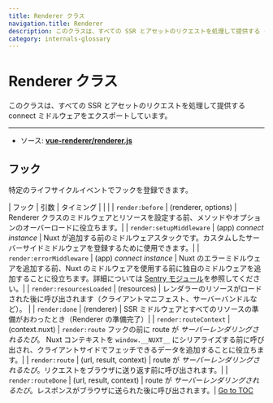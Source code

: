 ```yaml
---
title: Renderer クラス
navigation.title: Renderer
description: このクラスは、すべての SSR とアセットのリクエストを処理して提供する connect ミドルウェアをエクスポートしています。
category: internals-glossary
---
```

# Renderer クラス

このクラスは、すべての SSR とアセットのリクエストを処理して提供する connect ミドルウェアをエクスポートしています。

---

- ソース: **[vue-renderer/renderer.js](https://github.com/nuxt/nuxt.js/blob/dev/packages/vue-renderer/src/renderer.js)**

## フック

特定のライフサイクルイベントでフックを登録できます。

| フック                    | 引数                      | タイミング												|
|  |
| `render:before`          | (renderer, options)      | Renderer クラスのミドルウェアとリソースを設定する前、メソッドやオプションのオーバーロードに役立ちます。|
| `render:setupMiddleware` | (app) _connect instance_ | Nuxt が追加する前のミドルウェアスタックです。カスタムしたサーバーサイドミドルウェアを登録するために使用できます。|
| `render:errorMiddleware` | (app) _connect instance_ | Nuxt のエラーミドルウェアを追加する前、Nuxt のミドルウェアを使用する前に独自のミドルウェアを追加することに役立ちます。詳細については [Sentry モジュール](https://github.com/nuxt-community/sentry-module/blob/v4.0.3/lib/module.js#L151)を参照してください。|
| `render:resourcesLoaded` | (resources)              | レンダラーのリソースがロードされた後に呼び出されます（クライアントマニフェスト、サーバーバンドルなど）。 |
| `render:done`            | (renderer)               | SSR ミドルウェアとすべてのリソースの準備がおわったとき（Renderer の準備完了）|
| `render:routeContext`    | (context.nuxt)           | `render:route` フックの前に route が _サーバーレンダリングされるたび_。 Nuxt コンテキストを `window.__NUXT__` にシリアライズする前に呼び出され、クライアントサイドでフェッチできるデータを追加することに役立ちます。|
| `render:route`           | (url, result, context)   | route が _サーバーレンダリングされるたび_。リクエストをブラウザに送り返す前に呼び出されます。|
| `render:routeDone`       | (url, result, context)   | route が _サーバーレンダリングされるたび_。レスポンスがブラウザに送られた後に呼び出されます。|
<span style='float: footnote;'><a href="../index.html#toc">Go to TOC</a></span>
